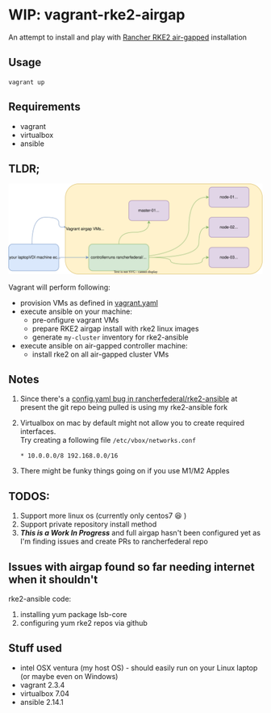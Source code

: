 # WIP: vagrant-rke2-airgap

An attempt to install and play with [Rancher RKE2 air-gapped](https://github.com/rancherfederal/rke2-ansible) installation

## Usage

```
vagrant up 
```

## Requirements

- vagrant
- virtualbox
- ansible

## TLDR;
![](./vagrant.svg)

Vagrant will perform following:
- provision VMs as defined in [vagrant.yaml](./vagrant.yaml)
- execute ansible on your machine:
  - pre-onfigure vagrant VMs
  - prepare RKE2 airgap install with rke2 linux images
  - generate `my-cluster` inventory for rke2-ansible
- execute ansible on air-gapped controller machine:
  - install rke2 on all air-gapped cluster VMs


## Notes
1. Since there's a [config.yaml bug in rancherfederal/rke2-ansible](https://github.com/rancherfederal/rke2-ansible/issues/138) at present the git repo being pulled is using my rke2-ansible fork

1. Virtualbox on mac by default might not allow you to create required interfaces.\
   Try creating a following file `/etc/vbox/networks.conf`
   ```
   * 10.0.0.0/8 192.168.0.0/16
   ```

1. There might be funky things going on if you use M1/M2 Apples

## TODOS:
1. Support more linux os (currently only centos7 😆 )
1. Support private repository install method
1. _**This is a Work In Progress**_ and full airgap hasn't been configured yet as I'm finding issues and create PRs to rancherfederal repo

## Issues with airgap found so far needing internet when it shouldn't
rke2-ansible code:
1. installing yum package lsb-core 
1. configuring yum rke2 repos via github

## Stuff used

* intel OSX ventura (my host OS) - should easily run on your Linux laptop (or maybe even on Windows)
* vagrant 2.3.4
* virtualbox 7.04
* ansible 2.14.1
